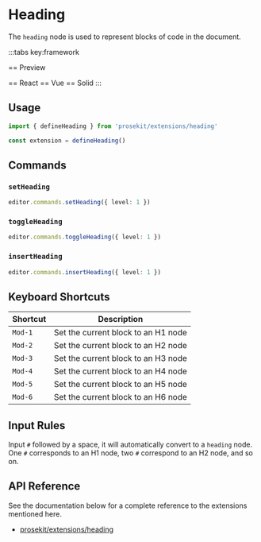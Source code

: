# Heading

The `heading` node is used to represent blocks of code in the document.

<script setup>
import { ExamplePlaygroundLazy } from '../../components/example-playground-lazy'
import App from '../../components/vue-heading/App.vue'
</script>

:::tabs key:framework

== Preview

<div class="p-2"><App/></div>
== React
<ExamplePlaygroundLazy example="react-heading" />
== Vue
<ExamplePlaygroundLazy example="vue-heading" />
== Solid
<ExamplePlaygroundLazy example="solid-heading" />
:::

## Usage

```ts
import { defineHeading } from 'prosekit/extensions/heading'

const extension = defineHeading()
```

## Commands

### `setHeading`

```ts
editor.commands.setHeading({ level: 1 })
```

### `toggleHeading`

```ts
editor.commands.toggleHeading({ level: 1 })
```

### `insertHeading`

```ts
editor.commands.insertHeading({ level: 1 })
```

## Keyboard Shortcuts

| Shortcut | Description                         |
| -------- | ----------------------------------- |
| `Mod-1`  | Set the current block to an H1 node |
| `Mod-2`  | Set the current block to an H2 node |
| `Mod-3`  | Set the current block to an H3 node |
| `Mod-4`  | Set the current block to an H4 node |
| `Mod-5`  | Set the current block to an H5 node |
| `Mod-6`  | Set the current block to an H6 node |

## Input Rules

Input `#` followed by a space, it will automatically convert to a `heading` node. One `#` corresponds to an H1 node, two `#` correspond to an H2 node, and so on.

## API Reference

See the documentation below for a complete reference to the extensions mentioned here.

- [prosekit/extensions/heading](/references/extensions/heading)
